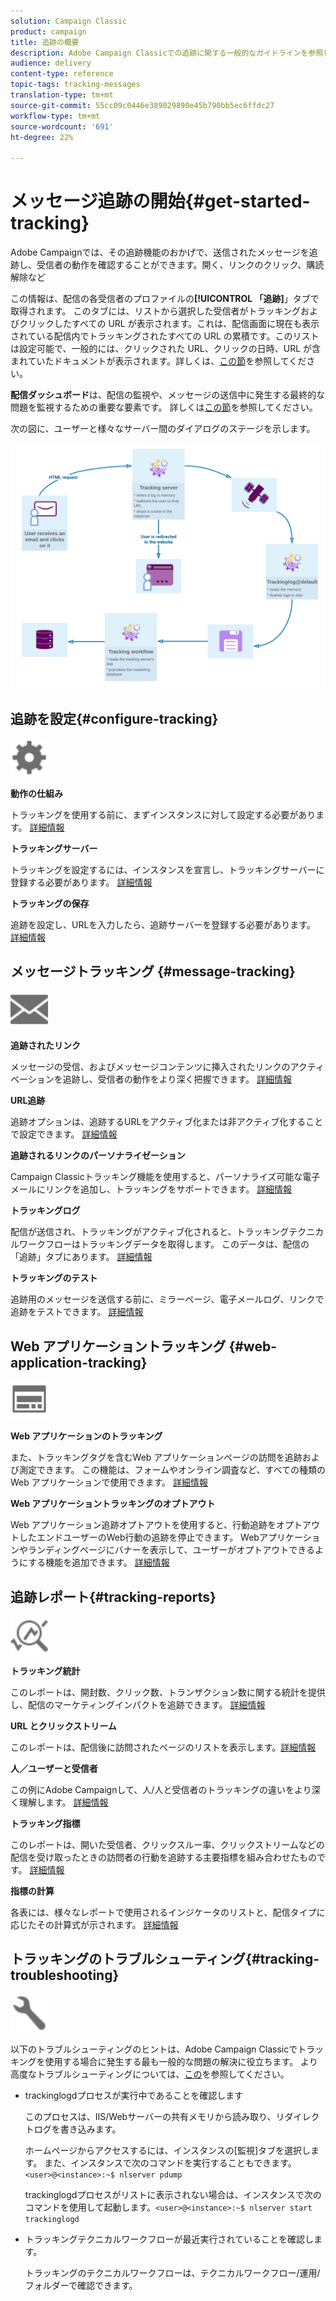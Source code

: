 ```yaml
---
solution: Campaign Classic
product: campaign
title: 追跡の概要
description: Adobe Campaign Classicでの追跡に関する一般的なガイドラインを参照してください。
audience: delivery
content-type: reference
topic-tags: tracking-messages
translation-type: tm+mt
source-git-commit: 55cc09c0446e389029890e45b790bb5ec6ffdc27
workflow-type: tm+mt
source-wordcount: '691'
ht-degree: 22%

---
```



# メッセージ追跡の開始{#get-started-tracking}

Adobe Campaignでは、その追跡機能のおかげで、送信されたメッセージを追跡し、受信者の動作を確認することができます。開く、リンクのクリック、購読解除など

この情報は、配信の各受信者のプロファイルの&#x200B;**[!UICONTROL 「追跡]**」タブで取得されます。 このタブには、リストから選択した受信者がトラッキングおよびクリックしたすべての URL が表示されます。これは、配信画面に現在も表示されている配信内でトラッキングされたすべての URL の累積です。このリストは設定可能で、一般的には、クリックされた URL、クリックの日時、URL が含まれていたドキュメントが表示されます。詳しくは、[この節](../../platform/using/editing-a-profile.md#tracking-tab)を参照してください。

**配信ダッシュボード**&#x200B;は、配信の監視や、メッセージの送信中に発生する最終的な問題を監視するための重要な要素です。 詳しくは[この節](../../delivery/using/delivery-dashboard.md)を参照してください。

次の図に、ユーザーと様々なサーバー間のダイアログのステージを示します。

![](assets/tracking-diagram.png)

## 追跡を設定{#configure-tracking}

<img src="assets/do-not-localize/icon-configure.svg" width="60px">

**動作の仕組み**

トラッキングを使用する前に、まずインスタンスに対して設定する必要があります。 [詳細情報](../../installation/using/deploying-an-instance.md#operating-principle)

**トラッキングサーバー**

トラッキングを設定するには、インスタンスを宣言し、トラッキングサーバーに登録する必要があります。 [詳細情報](../../installation/using/deploying-an-instance.md#tracking-server)

**トラッキングの保存**

追跡を設定し、URLを入力したら、追跡サーバーを登録する必要があります。 [詳細情報](../../installation/using/deploying-an-instance.md#tracking-configuration#saving-tracking)

## メッセージトラッキング {#message-tracking}

<img src="assets/do-not-localize/icon-message-tracking.svg" width="60px">

**追跡されたリンク**

メッセージの受信、およびメッセージコンテンツに挿入されたリンクのアクティベーションを追跡し、受信者の動作をより深く把握できます。 [詳細情報](../../delivery/using/how-to-configure-tracked-links.md)

**URL追跡**

追跡オプションは、追跡するURLをアクティブ化または非アクティブ化することで設定できます。 [詳細情報](../../delivery/using/personalizing-url-tracking.md)

**追跡されるリンクのパーソナライゼーション**

Campaign Classicトラッキング機能を使用すると、パーソナライズ可能な電子メールにリンクを追加し、トラッキングをサポートできます。 [詳細情報](https://helpx.adobe.com/campaign/kb/tracking-personnalized-links.html)

**トラッキングログ**

配信が送信され、トラッキングがアクティブ化されると、トラッキングテクニカルワークフローはトラッキングデータを取得します。 このデータは、配信の「追跡」タブにあります。 [詳細情報](../../delivery/using/accessing-the-tracking-logs.md)

**トラッキングのテスト**

追跡用のメッセージを送信する前に、ミラーページ、電子メールログ、リンクで追跡をテストできます。 [詳細情報](../../delivery/using/testing-tracking.md)

## Web アプリケーショントラッキング {#web-application-tracking}

<img src="assets/do-not-localize/icon-web-app.svg" width="60px">

**Web アプリケーションのトラッキング**

また、トラッキングタグを含むWeb アプリケーションページの訪問を追跡および測定できます。 この機能は、フォームやオンライン調査など、すべての種類のWeb アプリケーションで使用できます。 [詳細情報](../../web/using/tracking-a-web-application.md)

**Web アプリケーショントラッキングのオプトアウト**

Web アプリケーション追跡オプトアウトを使用すると、行動追跡をオプトアウトしたエンドユーザーのWeb行動の追跡を停止できます。 Webアプリケーションやランディングページにバナーを表示して、ユーザーがオプトアウトできるようにする機能を追加できます。 [詳細情報](../../web/using/web-application-tracking-opt-out.md)

## 追跡レポート{#tracking-reports}

<img src="assets/do-not-localize/icon_monitor.svg" width="60px">

**トラッキング統計**

このレポートは、開封数、クリック数、トランザクション数に関する統計を提供し、配信のマーケティングインパクトを追跡できます。 [詳細情報](../../reporting/using/delivery-reports.md#tracking-statistics)

**URL とクリックストリーム**

このレポートは、配信後に訪問されたページのリストを表示します。[詳細情報](../../reporting/using/delivery-reports.md#urls-and-click-streams)

**人／ユーザーと受信者**

この例にAdobe Campaignして、人/人と受信者のトラッキングの違いをより深く理解します。 [詳細情報](../../reporting/using/person-people-recipients.md)

**トラッキング指標**

このレポートは、開いた受信者、クリックスルー率、クリックストリームなどの配信を受け取ったときの訪問者の行動を追跡する主要指標を組み合わせたものです。 [詳細情報](../../reporting/using/delivery-reports.md#tracking-indicators)

**指標の計算**

各表には、様々なレポートで使用されるインジケータのリストと、配信タイプに応じたその計算式が示されます。 [詳細情報](../../reporting/using/indicator-calculation.md)

## トラッキングのトラブルシューティング{#tracking-troubleshooting}

<img src="assets/do-not-localize/icon-troubleshooting.svg" width="60px">

以下のトラブルシューティングのヒントは、Adobe Campaign Classicでトラッキングを使用する場合に発生する最も一般的な問題の解決に役立ちます。 より高度なトラブルシューティングについては、[この](../../delivery/using/tracking-troubleshooting.md)を参照してください。

* trackinglogdプロセスが実行中であることを確認します

   このプロセスは、IIS/Webサーバーの共有メモリから読み取り、リダイレクトログを書き込みます。

   ホームページからアクセスするには、インスタンスの[監視]タブを選択します。 また、インスタンスで次のコマンドを実行することもできます。`<user>@<instance>:~$ nlserver pdump`

   trackinglogdプロセスがリストに表示されない場合は、インスタンスで次のコマンドを使用して起動します。`<user>@<instance>:~$ nlserver start trackinglogd`

* トラッキングテクニカルワークフローが最近実行されていることを確認します。

   トラッキングのテクニカルワークフローは、テクニカルワークフロー/運用/フォルダーで確認できます。
